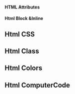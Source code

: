 #### HTML Attributes
#### Html Block &Inline
## Html CSS
##  Html Class
## Html Colors
## Html ComputerCode
